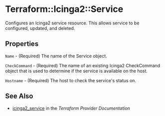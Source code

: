 # Terraform::Icinga2::Service

Configures an Icinga2 service resource. This allows service to be configured, updated,
and deleted.

## Properties

`Name` - (Required) The name of the Service object.

`CheckCommand` - (Required) The name of an existing Icinga2 CheckCommand object that is used to determine if the service is available on the host.

`Hostname` - (Required) The host to check the service's status on.


## See Also

* [icinga2_service](https://www.terraform.io/docs/providers/icinga2/r/service.html) in the _Terraform Provider Documentation_